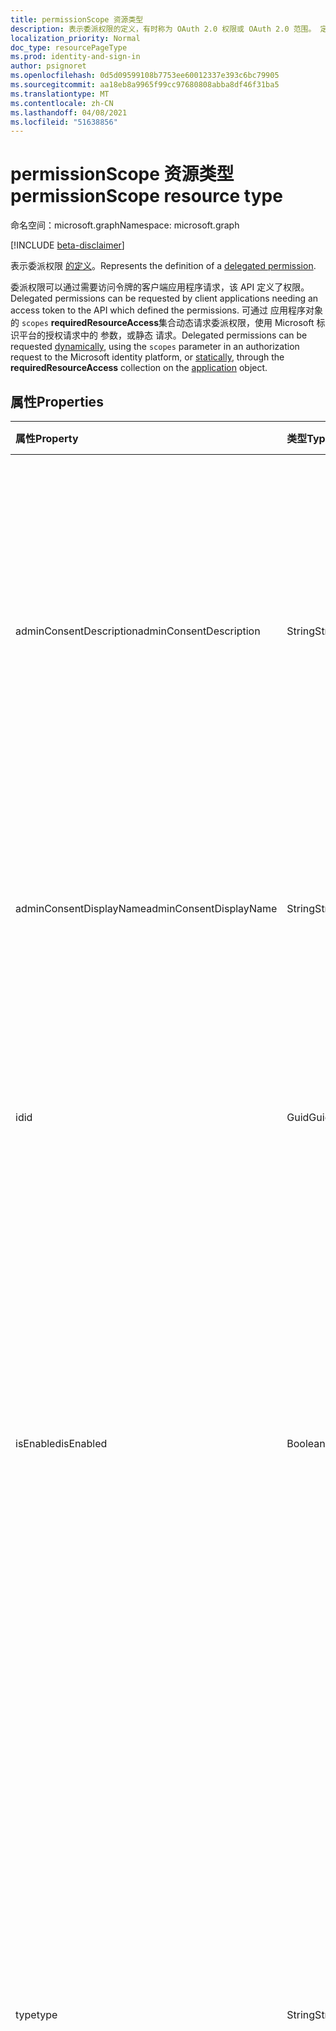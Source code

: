 ```yaml
---
title: permissionScope 资源类型
description: 表示委派权限的定义，有时称为 OAuth 2.0 权限或 OAuth 2.0 范围。 定义后，客户端应用程序可能会请求委派权限
localization_priority: Normal
doc_type: resourcePageType
ms.prod: identity-and-sign-in
author: psignoret
ms.openlocfilehash: 0d5d09599108b7753ee60012337e393c6bc79905
ms.sourcegitcommit: aa18eb8a9965f99cc97680808abba8df46f31ba5
ms.translationtype: MT
ms.contentlocale: zh-CN
ms.lasthandoff: 04/08/2021
ms.locfileid: "51638856"
---
```

# <a name="permissionscope-resource-type"></a><span data-ttu-id="2bf96-104">permissionScope 资源类型</span><span class="sxs-lookup"><span data-stu-id="2bf96-104">permissionScope resource type</span></span>

<span data-ttu-id="2bf96-105">命名空间：microsoft.graph</span><span class="sxs-lookup"><span data-stu-id="2bf96-105">Namespace: microsoft.graph</span></span>

[!INCLUDE [beta-disclaimer](../../includes/beta-disclaimer.md)]

<span data-ttu-id="2bf96-106">表示委派权限 [的定义](/azure/active-directory/develop/v2-permissions-and-consent#permission-types)。</span><span class="sxs-lookup"><span data-stu-id="2bf96-106">Represents the definition of a [delegated permission](/azure/active-directory/develop/v2-permissions-and-consent#permission-types).</span></span>

<span data-ttu-id="2bf96-107">委派权限可以通过需要访问令牌的客户端应用程序请求，该 API 定义了权限。</span><span class="sxs-lookup"><span data-stu-id="2bf96-107">Delegated permissions can be requested by client applications needing an access token to the API which defined the permissions.</span></span> <span data-ttu-id="2bf96-108">可通过 [](/azure/active-directory/develop/v2-permissions-and-consent#requesting-individual-user-consent)应用程序对象的 `scopes` **requiredResourceAccess**[](/azure/active-directory/develop/v2-permissions-and-consent#the-default-scope)集合动态请求委派权限，使用 Microsoft 标识平台的授权请求中的 参数，或静态 [](application.md)请求。</span><span class="sxs-lookup"><span data-stu-id="2bf96-108">Delegated permissions can be requested [dynamically](/azure/active-directory/develop/v2-permissions-and-consent#requesting-individual-user-consent), using the `scopes` parameter in an authorization request to the Microsoft identity platform, or [statically](/azure/active-directory/develop/v2-permissions-and-consent#the-default-scope), through the **requiredResourceAccess** collection on the [application](application.md) object.</span></span>

## <a name="properties"></a><span data-ttu-id="2bf96-109">属性</span><span class="sxs-lookup"><span data-stu-id="2bf96-109">Properties</span></span>

| <span data-ttu-id="2bf96-110">属性</span><span class="sxs-lookup"><span data-stu-id="2bf96-110">Property</span></span> | <span data-ttu-id="2bf96-111">类型</span><span class="sxs-lookup"><span data-stu-id="2bf96-111">Type</span></span> | <span data-ttu-id="2bf96-112">说明</span><span class="sxs-lookup"><span data-stu-id="2bf96-112">Description</span></span> |
|:---------------|:--------|:----------|
|<span data-ttu-id="2bf96-113">adminConsentDescription</span><span class="sxs-lookup"><span data-stu-id="2bf96-113">adminConsentDescription</span></span>|<span data-ttu-id="2bf96-114">String</span><span class="sxs-lookup"><span data-stu-id="2bf96-114">String</span></span>|<span data-ttu-id="2bf96-115">委派权限的说明，供代表所有用户授予权限的管理员读取。</span><span class="sxs-lookup"><span data-stu-id="2bf96-115">A description of the delegated permissions, intended to be read by an administrator granting the permission on behalf of all users.</span></span> <span data-ttu-id="2bf96-116">此文本显示在租户范围的管理员同意体验中。</span><span class="sxs-lookup"><span data-stu-id="2bf96-116">This text appears in tenant-wide admin consent experiences.</span></span>|
|<span data-ttu-id="2bf96-117">adminConsentDisplayName</span><span class="sxs-lookup"><span data-stu-id="2bf96-117">adminConsentDisplayName</span></span>|<span data-ttu-id="2bf96-118">String</span><span class="sxs-lookup"><span data-stu-id="2bf96-118">String</span></span>|<span data-ttu-id="2bf96-119">权限的标题，供代表所有用户授予权限的管理员读取。</span><span class="sxs-lookup"><span data-stu-id="2bf96-119">The permission's title, intended to be read by an administrator granting the permission on behalf of all users.</span></span>|
|<span data-ttu-id="2bf96-120">id</span><span class="sxs-lookup"><span data-stu-id="2bf96-120">id</span></span>|<span data-ttu-id="2bf96-121">Guid</span><span class="sxs-lookup"><span data-stu-id="2bf96-121">Guid</span></span>|<span data-ttu-id="2bf96-122">为资源应用程序定义的委派权限集合中的唯一委派权限标识符。</span><span class="sxs-lookup"><span data-stu-id="2bf96-122">Unique delegated permission identifier inside the collection of delegated permissions defined for a resource application.</span></span>|
|<span data-ttu-id="2bf96-123">isEnabled</span><span class="sxs-lookup"><span data-stu-id="2bf96-123">isEnabled</span></span>|<span data-ttu-id="2bf96-124">Boolean</span><span class="sxs-lookup"><span data-stu-id="2bf96-124">Boolean</span></span>|<span data-ttu-id="2bf96-125">创建或更新权限时，必须将此属性设置为 **true** (这是默认) 。</span><span class="sxs-lookup"><span data-stu-id="2bf96-125">When creating or updating a permission, this property must be set to **true** (which is the default).</span></span> <span data-ttu-id="2bf96-126">若要删除权限，必须先将此属性设置为 **false**。</span><span class="sxs-lookup"><span data-stu-id="2bf96-126">To delete a permission, this property must first be set to **false**.</span></span>  <span data-ttu-id="2bf96-127">此时，在后续调用中，可能会删除权限。</span><span class="sxs-lookup"><span data-stu-id="2bf96-127">At that point, in a subsequent call, the permission may be removed.</span></span>|
|<span data-ttu-id="2bf96-128">type</span><span class="sxs-lookup"><span data-stu-id="2bf96-128">type</span></span>|<span data-ttu-id="2bf96-129">String</span><span class="sxs-lookup"><span data-stu-id="2bf96-129">String</span></span>|<span data-ttu-id="2bf96-130">指定非管理员用户代表自己同意此委派权限是否安全，或者是否需要管理员同意这些权限。</span><span class="sxs-lookup"><span data-stu-id="2bf96-130">Specifies whether this delegated permission should be considered safe for non-admin users to consent to on behalf of themselves, or whether an administrator should be required for consent to the permissions.</span></span> <span data-ttu-id="2bf96-131">这是默认行为，但每个客户都可以选择自定义其组织中的行为 (允许、限制或限制用户对此委派权限的同意。) </span><span class="sxs-lookup"><span data-stu-id="2bf96-131">This will be the default behavior, but each customer can choose to customize the behavior in their organization (by allowing, restricting or limiting user consent to this delegated permission.)</span></span>|
|<span data-ttu-id="2bf96-132">userConsentDescription</span><span class="sxs-lookup"><span data-stu-id="2bf96-132">userConsentDescription</span></span>|<span data-ttu-id="2bf96-133">String</span><span class="sxs-lookup"><span data-stu-id="2bf96-133">String</span></span>|<span data-ttu-id="2bf96-134">委派权限的说明，供代表自己授予权限的用户阅读。</span><span class="sxs-lookup"><span data-stu-id="2bf96-134">A description of the delegated permissions, intended to be read by a user granting the permission on their own behalf.</span></span> <span data-ttu-id="2bf96-135">此文本显示在用户仅代表自己同意的同意体验中。</span><span class="sxs-lookup"><span data-stu-id="2bf96-135">This text appears in consent experiences where the user is consenting only on behalf of themselves.</span></span>|
|<span data-ttu-id="2bf96-136">userConsentDisplayName</span><span class="sxs-lookup"><span data-stu-id="2bf96-136">userConsentDisplayName</span></span>|<span data-ttu-id="2bf96-137">String</span><span class="sxs-lookup"><span data-stu-id="2bf96-137">String</span></span>|<span data-ttu-id="2bf96-138">权限的标题，供代表自己授予权限的用户读取。</span><span class="sxs-lookup"><span data-stu-id="2bf96-138">A title for the permission, intended to be read by a user granting the permission on their own behalf.</span></span> <span data-ttu-id="2bf96-139">此文本显示在用户仅代表自己同意的同意体验中。</span><span class="sxs-lookup"><span data-stu-id="2bf96-139">This text appears in consent experiences where the user is consenting only on behalf of themselves.</span></span>|
|<span data-ttu-id="2bf96-140">value</span><span class="sxs-lookup"><span data-stu-id="2bf96-140">value</span></span>|<span data-ttu-id="2bf96-141">String</span><span class="sxs-lookup"><span data-stu-id="2bf96-141">String</span></span>|<span data-ttu-id="2bf96-142">指定要包括在访问令牌中声明 (`scp` 作用域) 的值。</span><span class="sxs-lookup"><span data-stu-id="2bf96-142">Specifies the value to include in the `scp` (scope) claim in access tokens.</span></span> <span data-ttu-id="2bf96-143">长度不得超过 120 个字符。</span><span class="sxs-lookup"><span data-stu-id="2bf96-143">Must not exceed 120 characters in length.</span></span> <span data-ttu-id="2bf96-144">允许的字符 `:` `!` `#` `$` `%` `&` `'` `(` `)` `*` `+` `,` `-` `.` `/` `:` `;` <code>&lt;</code> `=` <code>&gt;</code> `?` `@` `[` `]` `^` `+` `_` <code>&#96;</code> `{` <code>&#124;</code> `}` `~` 包括 、 和 范围 `0-9` `A-Z` 中的字符 `a-z` 。</span><span class="sxs-lookup"><span data-stu-id="2bf96-144">Allowed characters are `:` `!` `#` `$` `%` `&` `'` `(` `)` `*` `+` `,` `-` `.` `/` `:` `;` <code>&lt;</code> `=` <code>&gt;</code> `?` `@` `[` `]` `^` `+` `_` <code>&#96;</code> `{` <code>&#124;</code> `}` `~`, as well as characters in the ranges `0-9`, `A-Z` and `a-z`.</span></span> <span data-ttu-id="2bf96-145">不允许任何其他字符，包括空格字符。</span><span class="sxs-lookup"><span data-stu-id="2bf96-145">Any other character, including the space character, are not allowed.</span></span> <span data-ttu-id="2bf96-146">不得以 开头 `.` 。</span><span class="sxs-lookup"><span data-stu-id="2bf96-146">May not begin with `.`.</span></span>|

## <a name="json-representation"></a><span data-ttu-id="2bf96-147">JSON 表示形式</span><span class="sxs-lookup"><span data-stu-id="2bf96-147">JSON representation</span></span>

<span data-ttu-id="2bf96-148">下面是资源的 JSON 表示形式。</span><span class="sxs-lookup"><span data-stu-id="2bf96-148">Here is a JSON representation of the resource</span></span>

<!-- {
  "blockType": "resource",
  "optionalProperties": [

  ],
  "@odata.type": "microsoft.graph.permissionScope"
}-->

```json
{
  "id": "guid",
  "adminConsentDisplayName": "string",
  "adminConsentDescription": "string",
  "userConsentDisplayName": "string",
  "userConsentDescription": "string",
  "value": "string",
  "type": "string",
  "isEnabled": true
}
```

<!-- uuid: 8fcb5dbc-d5aa-4681-8e31-b001d5168d79
2015-10-25 14:57:30 UTC -->
<!--
{
  "type": "#page.annotation",
  "description": "oAuth2Permission resource",
  "keywords": "",
  "section": "documentation",
  "tocPath": "",
  "suppressions": []
}
-->

